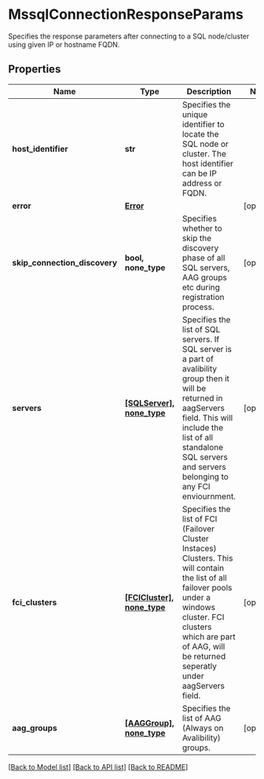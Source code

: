 # MssqlConnectionResponseParams

Specifies the response parameters after connecting to a SQL node/cluster using given IP or hostname FQDN.

## Properties
Name | Type | Description | Notes
------------ | ------------- | ------------- | -------------
**host_identifier** | **str** | Specifies the unique identifier to locate the SQL node or cluster. The host identifier can be IP address or FQDN. | 
**error** | [**Error**](Error.md) |  | [optional] 
**skip_connection_discovery** | **bool, none_type** | Specifies whether to skip the discovery phase of all SQL servers, AAG groups etc during registration process. | [optional] 
**servers** | [**[SQLServer], none_type**](SQLServer.md) | Specifies the list of SQL servers. If SQL server is a part of avalibility group then it will be returned in aagServers field. This will include the list of all standalone SQL servers and servers belonging to any FCI enviournment. | [optional] 
**fci_clusters** | [**[FCICluster], none_type**](FCICluster.md) | Specifies the list of FCI (Failover Cluster Instaces) Clusters. This will contain the list of all failover pools under a windows cluster. FCI clusters which are part of AAG, will be returned seperatly under aagServers field. | [optional] 
**aag_groups** | [**[AAGGroup], none_type**](AAGGroup.md) | Specifies the list of AAG (Always on Avalibility) groups. | [optional] 

[[Back to Model list]](../README.md#documentation-for-models) [[Back to API list]](../README.md#documentation-for-api-endpoints) [[Back to README]](../README.md)


